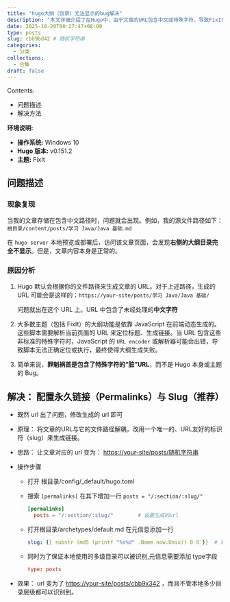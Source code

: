 ```yaml
---
title: "hugo大纲（目录）无法显示的bug解决"
description: "本文详细介绍了在Hugo中，由于文章的URL包含中文或特殊字符，导致FixIt主题下大纲（Table of Contents）无法渲染的bug，并提供了通过配置slug和permalink实现的终极解决方案"  
date: 2025-10-20T00:27:47+08:00
type: posts
slug: cbb9bd42 # 随机字符串
categories: 
  - 分类
collections: 
  - 合集
draft: false    
---
```


Contents:

- 问题描述
- 解决方法

**环境说明:**
*   **操作系统:** Windows 10
*   **Hugo 版本:** v0.151.2
*   **主题:** FixIt

<!--more-->

## 问题描述

### 现象复现

当我的文章存储在包含中文路径时，问题就会出现。例如，我的源文件路径如下：`根目录/content/posts/学习 Java/Java 基础.md`

在 `hugo server` 本地预览或部署后，访问该文章页面，会发现**右侧的大纲目录完全不显示**。但是，文章内容本身是正常的。



### 原因分析

1. Hugo 默认会根据你的文件路径来生成文章的 URL。对于上述路径，生成的 URL 可能会是这样的：`https://your-site/posts/学习 Java/Java 基础/`

   问题就出在这个 URL 上。URL 中包含了未经处理的**中文字符** 

2. 大多数主题（包括 FixIt）的大纲功能是依靠 JavaScript 在前端动态生成的。这些脚本需要解析当前页面的 URL 来定位标题、生成链接。当 URL 包含这些非标准的特殊字符时，JavaScript 的 `URL encoder` 或解析器可能会出错，导致脚本无法正确定位或执行，最终使得大纲生成失败。 

3. 简单来说，**罪魁祸首是包含了特殊字符的“脏”URL**，而不是 Hugo 本身或主题的 Bug。

## 解决： 配置永久链接（Permalinks）与 Slug（推荐）

- 既然 url 出了问题，修改生成的 url 即可

- 原理： 将文章的URL与它的文件路径解耦，改用一个唯一的、URL友好的标识符（slug）来生成链接。

- 思路： 让文章对应的 url 变为： <https://your-site/posts/随机字符串>

- 操作步骤

  - 打开 根目录/config/_default/hugo.toml 

  - 搜索 `[permalinks]` 在其下增加一行 `posts = "/:section/:slug/"`       

    ```toml
    [permalinks]
      posts = "/:section/:slug/"        # 设置生成的url
    ```

  - 打开根目录/archetypes/default.md 在元信息添加一行
  
    ```yaml
    slug: {{ substr (md5 (printf "%s%d" .Name now.Unix)) 0 8 }}  # 随机生成8位字符串
    ```
  
  - 同时为了保证本地使用的多级目录可以被识别,元信息需要添加 type字段 
  
    ```toml
    type: posts
    ```
  
- 效果： url 变为了 <https://your-site/posts/cbb9x342> ，而且不管本地多少目录层级都可以识别到。
